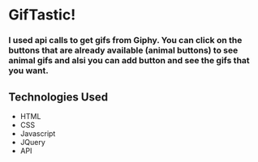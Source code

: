 # **GifTastic!** 
### I used api calls to get gifs from Giphy. You can click on the buttons that are already available (animal buttons) to see animal gifs and alsi you can add button and see the gifs that you want.
## **Technologies Used**
- HTML
- CSS
- Javascript
- JQuery
- API

